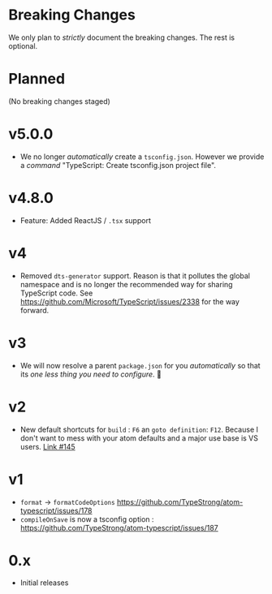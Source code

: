 # Breaking Changes

We only plan to *strictly* document the breaking changes. The rest is optional.

# Planned
(No breaking changes staged)

# v5.0.0
* We no longer *automatically* create a `tsconfig.json`. However we provide a *command* "TypeScript: Create tsconfig.json project file".

# v4.8.0
* Feature: Added ReactJS / `.tsx` support

# v4
* Removed `dts-generator` support. Reason is that it pollutes the global namespace and is no longer the recommended way for sharing TypeScript code. See https://github.com/Microsoft/TypeScript/issues/2338 for the way forward.

# v3
* We will now resolve a parent `package.json` for you *automatically* so that its *one less thing you need to configure*. :rose:

# v2
* New default shortcuts for `build` : `F6` an `goto definition`: `F12`. Because I don't want to mess with your atom defaults and a major use base is VS users. [Link #145](https://github.com/TypeStrong/atom-typescript/issues/145)

# v1
* `format` -> `formatCodeOptions` https://github.com/TypeStrong/atom-typescript/issues/178
* `compileOnSave` is now a tsconfig option : https://github.com/TypeStrong/atom-typescript/issues/187

# 0.x
* Initial releases

